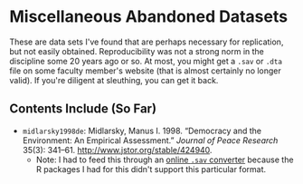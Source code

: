 # Miscellaneous Abandoned Datasets

These are data sets I've found that are perhaps necessary for replication, but not easily obtained. Reproducibility was not a strong norm in the discipline some 20 years ago or so. At most, you might get a `.sav` or `.dta` file on some faculty member's website (that is almost certainly no longer valid). If you're diligent at sleuthing, you can get it back.

## Contents Include (So Far)

- `midlarsky1998de`: Midlarsky, Manus I. 1998. “Democracy and the Environment: An Empirical Assessment.” *Journal of Peace Research* 35(3): 341–61. http://www.jstor.org/stable/424940.
    - Note: I had to feed this through an [online `.sav` converter](https://secure.ncounter.de/spssconverter) because the R packages I had for this didn't support this particular format.
